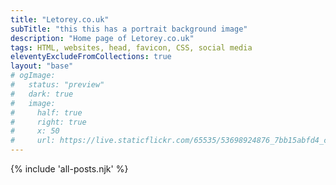 ```yaml
---
title: "Letorey.co.uk"
subTitle: "this this has a portrait background image"
description: "Home page of Letorey.co.uk"
tags: HTML, websites, head, favicon, CSS, social media
eleventyExcludeFromCollections: true
layout: "base"
# ogImage:
#   status: "preview"
#   dark: true
#   image:
#     half: true
#     right: true
#     x: 50
#     url: https://live.staticflickr.com/65535/53698924876_7bb15abfd4_c.jpg
---
```


{% include 'all-posts.njk' %}
